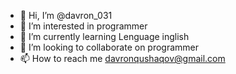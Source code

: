 - 👋 Hi, I’m @davron_031
- 👀 I’m interested in programmer
- 🌱 I’m currently learning Lenguage inglish 
- 💞️ I’m looking to collaborate on programmer
- 📫 How to reach me davronqushaqov@gmail.com

<!---
DavronbekQoshaqov/DavronbekQoshaqov is a ✨ special ✨ repository because its `README.md` (this file) appears on your GitHub profile.
You can click the Preview link to take a look at your changes.
--->
